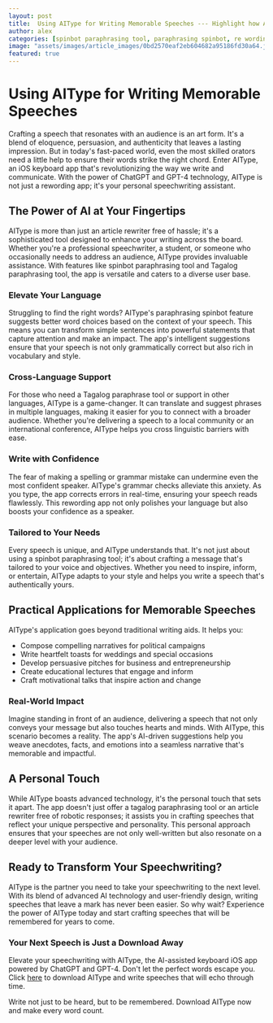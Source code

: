 ```yaml
---
layout: post
title:  Using AIType for Writing Memorable Speeches --- Highlight how AIType can assist in writing powerful and memorable speeches.
author: alex
categories: [spinbot paraphrasing tool, paraphrasing spinbot, re wording app, tagalog paraphrasing tool, article rewriter free, tagalog paraphrase tool, rewording app]
image: "assets/images/article_images/0bd2570eaf2eb604682a95186fd30a64.jpg"
featured: true
---
```


# Using AIType for Writing Memorable Speeches

Crafting a speech that resonates with an audience is an art form. It's a blend of eloquence, persuasion, and authenticity that leaves a lasting impression. But in today's fast-paced world, even the most skilled orators need a little help to ensure their words strike the right chord. Enter AIType, an iOS keyboard app that's revolutionizing the way we write and communicate. With the power of ChatGPT and GPT-4 technology, AIType is not just a rewording app; it's your personal speechwriting assistant.

## The Power of AI at Your Fingertips

AIType is more than just an article rewriter free of hassle; it's a sophisticated tool designed to enhance your writing across the board. Whether you're a professional speechwriter, a student, or someone who occasionally needs to address an audience, AIType provides invaluable assistance. With features like spinbot paraphrasing tool and Tagalog paraphrasing tool, the app is versatile and caters to a diverse user base.

### Elevate Your Language

Struggling to find the right words? AIType's paraphrasing spinbot feature suggests better word choices based on the context of your speech. This means you can transform simple sentences into powerful statements that capture attention and make an impact. The app's intelligent suggestions ensure that your speech is not only grammatically correct but also rich in vocabulary and style.

### Cross-Language Support

For those who need a Tagalog paraphrase tool or support in other languages, AIType is a game-changer. It can translate and suggest phrases in multiple languages, making it easier for you to connect with a broader audience. Whether you're delivering a speech to a local community or an international conference, AIType helps you cross linguistic barriers with ease.

### Write with Confidence

The fear of making a spelling or grammar mistake can undermine even the most confident speaker. AIType's grammar checks alleviate this anxiety. As you type, the app corrects errors in real-time, ensuring your speech reads flawlessly. This rewording app not only polishes your language but also boosts your confidence as a speaker.

### Tailored to Your Needs

Every speech is unique, and AIType understands that. It's not just about using a spinbot paraphrasing tool; it's about crafting a message that's tailored to your voice and objectives. Whether you need to inspire, inform, or entertain, AIType adapts to your style and helps you write a speech that's authentically yours.

## Practical Applications for Memorable Speeches

AIType's application goes beyond traditional writing aids. It helps you:

- Compose compelling narratives for political campaigns
- Write heartfelt toasts for weddings and special occasions
- Develop persuasive pitches for business and entrepreneurship
- Create educational lectures that engage and inform
- Craft motivational talks that inspire action and change

### Real-World Impact

Imagine standing in front of an audience, delivering a speech that not only conveys your message but also touches hearts and minds. With AIType, this scenario becomes a reality. The app's AI-driven suggestions help you weave anecdotes, facts, and emotions into a seamless narrative that's memorable and impactful.

## A Personal Touch

While AIType boasts advanced technology, it's the personal touch that sets it apart. The app doesn't just offer a tagalog paraphrasing tool or an article rewriter free of robotic responses; it assists you in crafting speeches that reflect your unique perspective and personality. This personal approach ensures that your speeches are not only well-written but also resonate on a deeper level with your audience.

## Ready to Transform Your Speechwriting?

AIType is the partner you need to take your speechwriting to the next level. With its blend of advanced AI technology and user-friendly design, writing speeches that leave a mark has never been easier. So why wait? Experience the power of AIType today and start crafting speeches that will be remembered for years to come.

### Your Next Speech is Just a Download Away

Elevate your speechwriting with AIType, the AI-assisted keyboard iOS app powered by ChatGPT and GPT-4. Don't let the perfect words escape you. Click [here](https://apps.apple.com/us/app/aitype-grammar-check-keyboard/id6469163944) to download AIType and write speeches that will echo through time.

Write not just to be heard, but to be remembered. Download AIType now and make every word count.